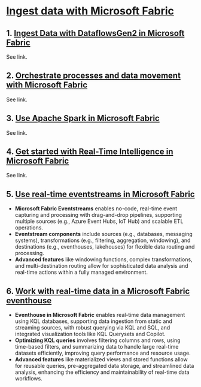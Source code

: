 # [Ingest data with Microsoft Fabric](https://learn.microsoft.com/en-gb/training/paths/ingest-data-with-microsoft-fabric/)

## 1. [Ingest Data with DataflowsGen2 in Microsoft Fabric](../../Get%20started%20with%20Microsoft%20Fabric/6-dataflows-gen2.md)
See link.

## 2. [Orchestrate processes and data movement with Microsoft Fabric](../../Get%20started%20with%20Microsoft%20Fabric/5-process-and-data-movement.md)
See link.

## 3. [Use Apache Spark in Microsoft Fabric](../../Get%20started%20with%20Microsoft%20Fabric/3-apache-spark.md)
See link.

## 4. [Get started with Real-Time Intelligence in Microsoft Fabric](../../Get%20started%20with%20Microsoft%20Fabric/8-real-time-intelligence.md)
See link.

## 5. [Use real-time eventstreams in Microsoft Fabric](./5-eventstreams.md)
- **Microsoft Fabric Eventstreams** enables no-code, real-time event capturing and processing with drag-and-drop pipelines, supporting multiple sources (e.g., Azure Event Hubs, IoT Hub) and scalable ETL operations.  
- **Eventstream components** include sources (e.g., databases, messaging systems), transformations (e.g., filtering, aggregation, windowing), and destinations (e.g., eventhouses, lakehouses) for flexible data routing and processing.  
- **Advanced features** like windowing functions, complex transformations, and multi-destination routing allow for sophisticated data analysis and real-time actions within a fully managed environment.

## 6. [Work with real-time data in a Microsoft Fabric eventhouse](./6-eventhouse.md)
- **Eventhouse in Microsoft Fabric** enables real-time data management using KQL databases, supporting data ingestion from static and streaming sources, with robust querying via KQL and SQL, and integrated visualization tools like KQL Querysets and Copilot.  
- **Optimizing KQL queries** involves filtering columns and rows, using time-based filters, and summarizing data to handle large real-time datasets efficiently, improving query performance and resource usage.  
- **Advanced features** like materialized views and stored functions allow for reusable queries, pre-aggregated data storage, and streamlined data analysis, enhancing the efficiency and maintainability of real-time data workflows.